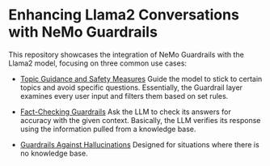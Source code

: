 # Enhancing Llama2 Conversations with NeMo Guardrails

This repository showcases the integration of NeMo Guardrails with the Llama2 model, focusing on three common use cases:
- [Topic Guidance and Safety Measures](./Topic_RAIL.ipynb)
  Guide the model to stick to certain topics and avoid specific questions. Essentially, the Guardrail layer examines every user input and filters them based on set rules.


- [Fact-Checking Guardrails](./Fact_Check_RAIL.ipynb)
   Ask the LLM to check its answers for accuracy with the given context. Basically, the LLM verifies its response using the information pulled from a knowledge base.

- [Guardrails Against Hallucinations](./Hallucination_RAIL.ipynb)
  Designed for situations where there is no knowledge base. 